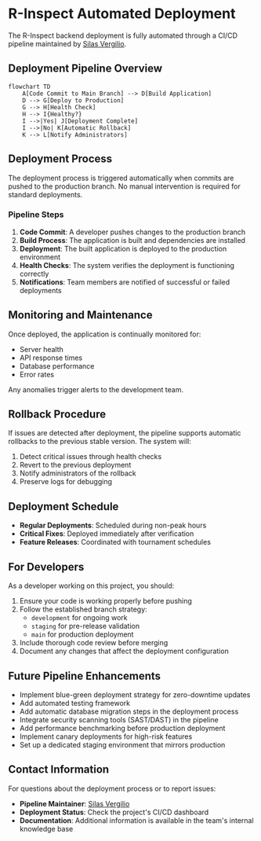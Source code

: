 # R-Inspect Automated Deployment

The R-Inspect backend deployment is fully automated through a CI/CD pipeline maintained by [Silas Vergilio](https://github.com/silasvergilio).

## Deployment Pipeline Overview

```mermaid
flowchart TD
    A[Code Commit to Main Branch] --> D[Build Application]
    D --> G[Deploy to Production]
    G --> H[Health Check]
    H --> I{Healthy?}
    I -->|Yes| J[Deployment Complete]
    I -->|No| K[Automatic Rollback]
    K --> L[Notify Administrators]
```

## Deployment Process

The deployment process is triggered automatically when commits are pushed to the production branch. No manual intervention is required for standard deployments.

### Pipeline Steps

1. **Code Commit**: A developer pushes changes to the production branch
2. **Build Process**: The application is built and dependencies are installed
3. **Deployment**: The built application is deployed to the production environment
4. **Health Checks**: The system verifies the deployment is functioning correctly
5. **Notifications**: Team members are notified of successful or failed deployments

## Monitoring and Maintenance

Once deployed, the application is continually monitored for:

- Server health
- API response times
- Database performance
- Error rates

Any anomalies trigger alerts to the development team.

## Rollback Procedure

If issues are detected after deployment, the pipeline supports automatic rollbacks to the previous stable version. The system will:

1. Detect critical issues through health checks
2. Revert to the previous deployment
3. Notify administrators of the rollback
4. Preserve logs for debugging

## Deployment Schedule

- **Regular Deployments**: Scheduled during non-peak hours
- **Critical Fixes**: Deployed immediately after verification
- **Feature Releases**: Coordinated with tournament schedules

## For Developers

As a developer working on this project, you should:

1. Ensure your code is working properly before pushing
2. Follow the established branch strategy:
   - `development` for ongoing work
   - `staging` for pre-release validation
   - `main` for production deployment
3. Include thorough code review before merging
4. Document any changes that affect the deployment configuration

## Future Pipeline Enhancements

- Implement blue-green deployment strategy for zero-downtime updates
- Add automated testing framework
- Add automatic database migration steps in the deployment process
- Integrate security scanning tools (SAST/DAST) in the pipeline
- Add performance benchmarking before production deployment
- Implement canary deployments for high-risk features
- Set up a dedicated staging environment that mirrors production

## Contact Information

For questions about the deployment process or to report issues:

- **Pipeline Maintainer**: [Silas Vergilio](https://github.com/silasvergilio)
- **Deployment Status**: Check the project's CI/CD dashboard
- **Documentation**: Additional information is available in the team's internal knowledge base 